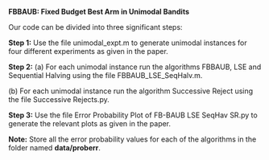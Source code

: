 **FBBAUB: Fixed Budget Best Arm in Unimodal Bandits**

Our code can be divided into three significant steps:

**Step 1:** Use the file unimodal_expt.m to generate unimodal instances for four different experiments as given in the paper.

**Step 2:** 
(a) For each unimodal instance run the algorithms FBBAUB, LSE and Sequential Halving using the file FBBAUB_LSE_SeqHalv.m.

(b) For each unimodal instance run the algorithm Successive Reject using the file Successive Rejects.py.

**Step 3:** Use the file Error Probability Plot of FB-BAUB LSE SeqHav SR.py to generate the relevant plots as given in the paper.

**Note:** Store all the error probability values for each of the algorithms in the folder named **data/proberr**.
